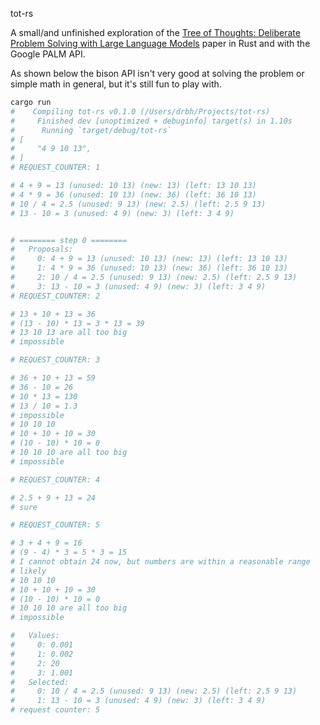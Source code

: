 tot-rs

A small/and unfinished exploration of the [Tree of Thoughts: Deliberate Problem Solving with Large Language Models](https://arxiv.org/pdf/2305.10601.pdf) paper in Rust and with the Google PALM API.

As shown below the bison API isn't very good at solving the problem or simple math in general, but it's still fun to play with.

```bash
cargo run
#    Compiling tot-rs v0.1.0 (/Users/drbh/Projects/tot-rs)
#     Finished dev [unoptimized + debuginfo] target(s) in 1.10s
#      Running `target/debug/tot-rs`
# [
#     "4 9 10 13",
# ]
# REQUEST_COUNTER: 1

# 4 + 9 = 13 (unused: 10 13) (new: 13) (left: 13 10 13)
# 4 * 9 = 36 (unused: 10 13) (new: 36) (left: 36 10 13)
# 10 / 4 = 2.5 (unused: 9 13) (new: 2.5) (left: 2.5 9 13)
# 13 - 10 = 3 (unused: 4 9) (new: 3) (left: 3 4 9)


# ======== step 0 ========
#   Proposals:
#     0: 4 + 9 = 13 (unused: 10 13) (new: 13) (left: 13 10 13)
#     1: 4 * 9 = 36 (unused: 10 13) (new: 36) (left: 36 10 13)
#     2: 10 / 4 = 2.5 (unused: 9 13) (new: 2.5) (left: 2.5 9 13)
#     3: 13 - 10 = 3 (unused: 4 9) (new: 3) (left: 3 4 9)
# REQUEST_COUNTER: 2

# 13 + 10 + 13 = 36
# (13 - 10) * 13 = 3 * 13 = 39
# 13 10 13 are all too big
# impossible

# REQUEST_COUNTER: 3

# 36 + 10 + 13 = 59
# 36 - 10 = 26
# 10 * 13 = 130
# 13 / 10 = 1.3
# impossible
# 10 10 10
# 10 + 10 + 10 = 30
# (10 - 10) * 10 = 0
# 10 10 10 are all too big
# impossible

# REQUEST_COUNTER: 4

# 2.5 + 9 + 13 = 24
# sure

# REQUEST_COUNTER: 5

# 3 + 4 + 9 = 16
# (9 - 4) * 3 = 5 * 3 = 15
# I cannot obtain 24 now, but numbers are within a reasonable range
# likely
# 10 10 10
# 10 + 10 + 10 = 30
# (10 - 10) * 10 = 0
# 10 10 10 are all too big
# impossible

#   Values:
#     0: 0.001
#     1: 0.002
#     2: 20
#     3: 1.001
#   Selected:
#     0: 10 / 4 = 2.5 (unused: 9 13) (new: 2.5) (left: 2.5 9 13)
#     1: 13 - 10 = 3 (unused: 4 9) (new: 3) (left: 3 4 9)
# request counter: 5
```
